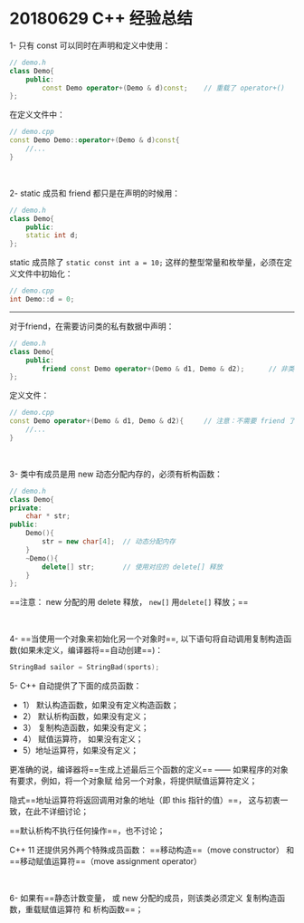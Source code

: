 # 20180629 C++ 经验总结

1- 只有 const 可以同时在声明和定义中使用：

```cpp
// demo.h
class Demo{
    public:
    	const Demo operator+(Demo & d)const;	// 重载了 operator+()
};
```

在定义文件中：

```cpp
// demo.cpp
const Demo Demo::operator+(Demo & d)const{
    //...
}
```

<br>

2- static 成员和 friend 都只是在声明的时候用：

```cpp
// demo.h
class Demo{
    public:
    static int d;
};
```

static 成员除了 `static const int a = 10;` 这样的整型常量和枚举量，必须在定义文件中初始化：

```cpp
// demo.cpp
int Demo::d = 0;
```

------

对于friend，在需要访问类的私有数据中声明：

```cpp
// demo.h
class Demo{
    public:
    	friend const Demo operator+(Demo & d1, Demo & d2);		// 非类的成员函数
};
```

定义文件：

```cpp
// demo.cpp
const Demo operator+(Demo & d1, Demo & d2){		// 注意：不需要 friend 了
    //...
}
```

<br>

3- 类中有成员是用 new 动态分配内存的，必须有析构函数：

```cpp
// demo.h
class Demo{
private:
    char * str;
public:
    Demo(){
        str = new char[4];	// 动态分配内存
    }
    ~Demo(){
        delete[] str;		// 使用对应的 delete[] 释放
    }
};
```

==注意： new 分配的用 delete 释放， `new[]` 用`delete[]` 释放；==

<br>

4- ==当使用一个对象来初始化另一个对象时==, 以下语句将自动调用复制构造函数(如果未定义，编译器将==自动创建==)：

```cpp
StringBad sailor = StringBad(sports);
```



5- C++ 自动提供了下面的成员函数：

- 1） 默认构造函数，如果没有定义构造函数；
- 2） 默认析构函数，如果没有定义；
- 3） 复制构造函数，如果没有定义；
- 4） 赋值运算符， 如果没有定义；
- 5）地址运算符，如果没有定义；

更准确的说，编译器将==生成上述最后三个函数的定义== —— 如果程序的对象有要求，例如，将一个对象赋 给另一个对象，将提供赋值运算符定义；

隐式==地址运算符将返回调用对象的地址（即 this 指针的值）==， 这与初衷一致，在此不详细讨论；

==默认析构不执行任何操作==，也不讨论；

C++ 11 还提供另外两个特殊成员函数： ==移动构造==（move constructor）  和 ==移动赋值运算符==（move assignment operator）

<br>

6- 如果有==静态计数变量， 或 new 分配的成员，则该类必须定义 复制构造函数，重载赋值运算符 和 析构函数==；



